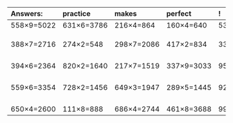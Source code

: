 | Answers: | practice | makes | perfect | ! |
| :--- | :--- | :--- | :--- | :--- |
| 558×9=5022 | 631×6=3786 | 216×4=864 | 160×4=640 | 538×4=2152 | 
|   |   |   |   |   | 
|   |   |   |   |   | 
|   |   |   |   |   | 
| 388×7=2716 | 274×2=548 | 298×7=2086 | 417×2=834 | 334×6=2004 | 
|   |   |   |   |   | 
|   |   |   |   |   | 
|   |   |   |   |   | 
|   |   |   |   |   | 
| 394×6=2364 | 820×2=1640 | 217×7=1519 | 337×9=3033 | 959×5=4795 | 
|   |   |   |   |   | 
|   |   |   |   |   | 
|   |   |   |   |   | 
|   |   |   |   |   | 
| 559×6=3354 | 728×2=1456 | 649×3=1947 | 289×5=1445 | 920×9=8280 | 
|   |   |   |   |   | 
|   |   |   |   |   | 
|   |   |   |   |   | 
|   |   |   |   |   | 
| 650×4=2600 | 111×8=888 | 686×4=2744 | 461×8=3688 | 995×6=5970 | 
